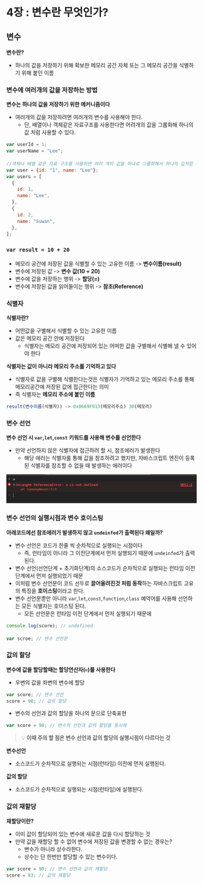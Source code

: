 # 4장 : 변수란 무엇인가?

## 변수

**변수란?**

- 하나의 값을 저장하기 위해 확보한 메모리 공간 자체 또는 그 메모리 공간을 식별하기 위해 붙인 이름

### 변수에 여러개의 값을 저장하는 방법

**변수는 하나의 값을 저장하기 위한 메커니즘이다**

- 여러개의 값을 저장하려면 여러개의 변수를 사용해야 한다.
  - 단, 배열이나 객체같은 자료구조를 사용한다면 어려개의 값을 그룹화해 하나의 값 처럼 사용할 수 있다.

```jsx
var userId = 1;
var userName = "Lee";

//객체나 배열 같은 자료 구조를 사용하면 여러 개의 값을 하나로 그룹화해서 하나의 값처럼 사용할 수 있다
var user = {id: "1", name: "Lee"};
var users = [
  {
    id: 1,
    name: "Lee",
  },
  {
    id: 2,
    name: "Suwan",
  },
];
```

### `var result = 10 + 20`

- 메모리 공간에 저장된 값을 식별할 수 있는 고유한 이름 -> **변수이름(result)**
- 변수에 저장된 값 -> **변수 값(10 + 20)**
- 변수에 값을 저장하는 행위 -> **할당(=)**
- 변수에 저장된 값을 읽어들이는 행위 -> **참조(Reference)**

### 식별자

**식별자란?**

- 어떤값을 구별해서 식별할 수 있는 고유한 이름
- 값은 메모리 공간 안에 저장된다
  - 식별자는 메모리 공간에 저장되어 있는 어떠한 값을 구별해서 식별해 낼 수 있어야 한다

**식별자는 값이 아니라 메모리 주소를 기억하고 있다**

- 식별자로 값을 구별해 식별한다는것은 식별자가 기억하고 있는 메모리 주소를 통해 메모리공간에 저장된 값에 접근한다는 의미
- 즉 식별자는 **메모리 주소에 붙인 이름**

```js
result(변수이름(식별자)) -> 0x0669F913(메모리주소) 30(메모리)
```

### 변수 선언

**변수 선언 시 `var`,`let`,`const` 키워드를 사용해 변수를 선언한다**

- 만약 선언하지 않은 식별자에 접근하려 할 시, 참조에러가 발생한다
  - 해당 에러는 식별자를 통해 값을 참조하려고 했지만, 자바스크립트 엔진이 등록된 식별자를 참조할 수 없을 때 발생하는 에러이다

<img src="./../../assets/docs/4_variable/image1.png" />

### 변수 선언의 실행시점과 변수 호이스팅

**아래코드에선 참조에러가 발생하지 않고 `undeinfed`가 출력된다 왜일까?**

- 변수 선언은 코드가 한줄 씩 순차적으로 실행되는 시점이다
  - 즉, 런타임이 아니라 그 이전단계에서 먼저 실행되기 때문에 `undeinfed`가 출력된다.
- 변수 선언(선언단계 + 초기화단계)의 소스코드가 순차적으로 실행되는 런타임 이전 단계에서 먼저 실행되었기 때문
- 이처럼 변수 선언문이 코드 선두로 **끌어올려진것 처럼 동작**하는 자바스크립트 고유의 특징을 **호이스팅**이라고 한다.
- 변수 선언문뿐만 아니라 `var`,`let`,`const`,`function`,`class` 예약어를 사용해 선언하는 모든 식별자는 호이스팅 된다.
  - 모든 선언문은 런타임 이전 단계에서 먼저 실행되기 때문에

```js
console.log(score); // undefined

var scroe; // 변수 선언문
```

### 값의 할당

**변수에 값을 할당할때는 할당연산자(`=`)를 사용한다**

- 우변의 값을 좌변의 변수에 할당

```js
var score; // 변수 선언
score = 90; // 값의 할당
```

- 변수의 선언과 값의 할당을 하나의 문으로 단축표현

```js
var score = 90; // 변수의 선언과 값의 할당을 동시에
```

> 💡 **이때 주의 할 점은 변수 선언과 값의 할당의 실행시점이 다르다는 것**

**변수선언**

- 소스코드가 순차적으로 실행되는 시점(런타임) 이전에 먼저 실행된다.

**값의 할당**

- 소스코드가 순차적으로 실행되는 시점(런타임)에 실행된다.

### 값의 재할당

**재할당이란?**

- 이미 값이 할당되어 있는 변수에 새로운 값을 다시 할당하는 것
- 만약 값을 재할당 할 수 없어 변수에 저장된 값을 변경할 수 없는 경우는?
  - 변수가 아니라 상수라한다.
  - 상수는 단 한번만 할당할 수 있는 변수이다.

```js
var score = 90; // 변수 선언과 값의 재할당
score = 83; // 값의 재할당
```
